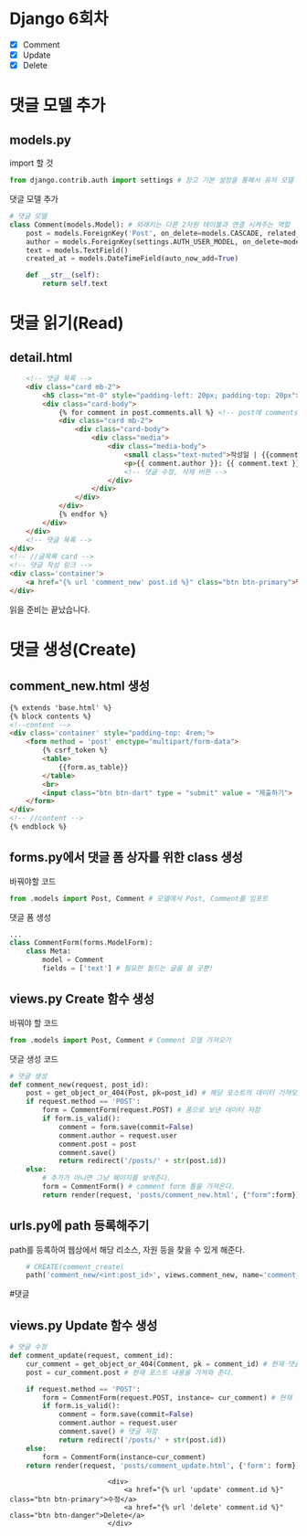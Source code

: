 # Django 6회차
- [x] Comment
- [x] Update
- [x] Delete

# 댓글 모델 추가
## models.py
import 할 것
```python
from django.contrib.auth import settings # 장고 기본 설정을 통해서 유저 모델 가져오기
```
댓글 모델 추가
```python
# 댓글 모델
class Comment(models.Model): # 외래키는 다른 2차원 테이블과 연결 시켜주는 역할
    post = models.ForeignKey('Post', on_delete=models.CASCADE, related_name="comments") # related_name은 상대방에서 해당 모델을 인식하는 필드 이름
    author = models.ForeignKey(settings.AUTH_USER_MODEL, on_delete=models.CASCADE) # 유저와의 1:N 구조의 연결
    text = models.TextField()
    created_at = models.DateTimeField(auto_now_add=True)

    def __str__(self):
        return self.text
```

# 댓글 읽기(Read)
## detail.html
```html
    <!-- 댓글 목록 -->
    <div class="card mb-2">
        <h5 class="mt-0" style="padding-left: 20px; padding-top: 20px">댓글</h5>
        <div class="card-body">
            {% for comment in post.comments.all %} <!-- post에 comments필드가 생기고 그 comments의 모든 것을 가져온다. -->
            <div class="card mb-2">
                <div class="card-body">
                    <div class="media">
                        <div class="media-body">
                            <small class="text-muted">작성일 | {{comment.created_at}}</small>
                            <p>{{ comment.author }}: {{ comment.text }}</p>
                            <!-- 댓글 수정, 삭제 버튼 -->
                        </div>
                    </div>
                </div>
            </div>
            {% endfor %}
        </div>
    </div>
    <!-- 댓글 목록 -->
</div>
<!-- //글목록 card -->
<!-- 댓글 작성 링크 -->
<div class='container'>
    <a href="{% url 'comment_new' post.id %}" class="btn btn-primary">댓글 작성</a>
</div>
```
읽을 준비는 끝났습니다.
# 댓글 생성(Create)
## comment_new.html 생성
```html
{% extends 'base.html' %}
{% block contents %}
<!--content -->
<div class='container' style="padding-top: 4rem;">
    <form method = 'post' enctype="multipart/form-data">
        {% csrf_token %}
        <table>
            {{form.as_table}}
        </table>
        <br>
        <input class="btn btn-dart" type = "submit" value = "제출하기">
    </form>
</div>
<!-- //content -->
{% endblock %}
```
## forms.py에서 댓글 폼 상자를 위한 class 생성
바꿔야할 코드
```python
from .models import Post, Comment # 모델에서 Post, Comment를 임포트
```
댓글 폼 생성
```python
...
class CommentForm(forms.ModelForm):
    class Meta:
        model = Comment
        fields = ['text'] # 필요한 필드는 글을 쓸 곳뿐!
```

## views.py Create 함수 생성
바꿔야 할 코드
```python 
from .models import Post, Comment # Comment 모델 가져오기
```
댓글 생성 코드
```python
# 댓글 생성
def comment_new(request, post_id):
    post = get_object_or_404(Post, pk=post_id) # 해당 포스트의 데이터 가져오기
    if request.method == 'POST':
        form = CommentForm(request.POST) # 폼으로 보낸 데이터 저장
        if form.is_valid():
            comment = form.save(commit=False)
            comment.author = request.user
            comment.post = post
            comment.save()
            return redirect('/posts/' + str(post.id)) 
    else:
        # 추가가 아니면 그냥 페이지를 보여준다.
        form = CommentForm() # comment form 틀을 가져온다.
        return render(request, 'posts/comment_new.html', {"form":form})
```
## urls.py에 path 등록해주기
path를 등록하여 웹상에서 해당 리소스, 자원 등을 찾을 수 있게 해준다.
```python
    # CREATE(comment_create)
    path('comment_new/<int:post_id>', views.comment_new, name='comment_new'),
```
#댓글 
## views.py Update 함수 생성
```python
# 댓글 수정
def comment_update(request, comment_id):
    cur_comment = get_object_or_404(Comment, pk = comment_id) # 현재 댓글 내용을 가져오기
    post = cur_comment.post # 현재 포스트 내용을 가져와 준다.

    if request.method == 'POST':
        form = CommentForm(request.POST, instance= cur_comment) # 현재 및 수정된 댓글 주입
        if form.is_valid():
            comment = form.save(commit=False) 
            comment.author = request.user
            comment.save() # 댓글 저장
            return redirect('/posts/' + str(post.id))
    else:
        form = CommentForm(instance=cur_comment)
    return render(request, 'posts/comment_update.html', {'form': form})
```



                            <div>
                                <a href="{% url 'update' comment.id %}" class="btn btn-primary">수정</a>
                                <a href="{% url 'delete' comment.id %}" class="btn btn-danger">Delete</a>
                            </div>

